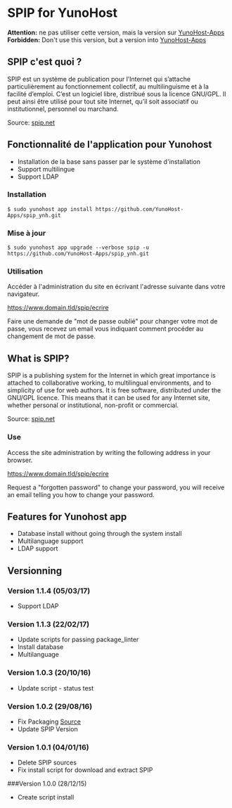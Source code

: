 # SPIP for YunoHost

**Attention:** ne pas utiliser cette version, mais la version sur [YunoHost-Apps](https://github.com/YunoHost-Apps/spip_ynh)                                                                 
**Forbidden:** Don't use this version, but a version into [YunoHost-Apps](https://github.com/YunoHost-Apps/spip_ynh)  

## SPIP c'est quoi ?

SPIP est un système de publication pour l’Internet qui s’attache particulièrement au fonctionnement collectif, au multilinguisme et à la facilité d’emploi. C’est un logiciel libre, distribué sous la licence GNU/GPL. Il peut ainsi être utilisé pour tout site Internet, qu’il soit associatif ou institutionnel, personnel ou marchand.

Source: [spip.net](http://www.spip.net/fr_rubrique91.html)

## Fonctionnalité de l'application pour Yunohost

- Installation de la base sans passer par le système d'installation
- Support multilingue
- Support LDAP

### Installation

`$ sudo yunohost app install https://github.com/YunoHost-Apps/spip_ynh.git`

### Mise à jour

`$ sudo yunohost app upgrade --verbose spip -u https://github.com/YunoHost-Apps/spip_ynh.git`

### Utilisation

Accéder à l'administration du site en écrivant l'adresse suivante dans votre navigateur.

https://www.domain.tld/spip/ecrire

Faire une demande de "mot de passe oublié" pour changer votre mot de passe, vous recevez un email vous indiquant comment procéder au changement de mot de passe.

## What is SPIP?

SPIP is a publishing system for the Internet in which great importance is attached to collaborative working, to multilingual environments, and to simplicity of use for web authors. It is free software, distributed under the GNU/GPL licence. This means that it can be used for any Internet site, whether personal or institutional, non-profit or commercial.

Source: [spip.net](http://www.spip.net/en_rubrique25.html)

### Use

Access the site administration by writing the following address in your browser.

https://www.domain.tld/spip/ecrire

Request a "forgotten password" to change your password, you will receive an email telling you how to change your password.

## Features for Yunohost app

- Database install without going through the system install
- Multilanguage support
- LDAP support

## Versionning

### Version 1.1.4 (05/03/17)

- Support LDAP

### Version 1.1.3 (22/02/17)

- Update scripts for passing package_linter
- Install database
- Multilanguage

### Version 1.0.3 (20/10/16)

- Update script - status test

### Version 1.0.2 (29/08/16)

- Fix Packaging [Source](https://forum.yunohost.org/t/news-about-app-management-and-packaging-in-yunohost-2-4/1379/1)
- Update SPIP Version

### Version 1.0.1 (04/01/16)

- Delete SPIP sources
- Fix install script for download and extract SPIP

###Version 1.0.0 (28/12/15)

- Create script install
